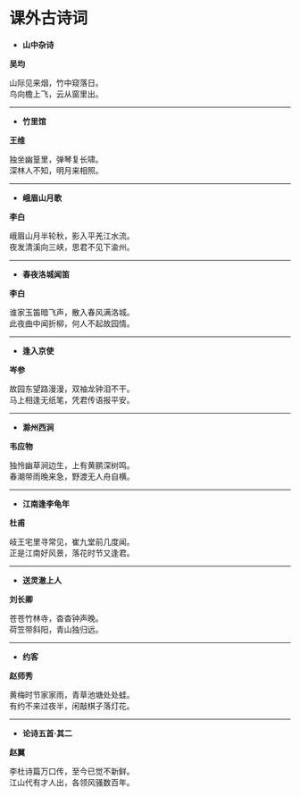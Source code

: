 # 课外古诗词

- **山中杂诗**

**吴均**

山际见来烟，竹中窥落日。  
鸟向檐上飞，云从窗里出。  

---

- **竹里馆**

**王维**

独坐幽篁里，弹琴复长啸。  
深林人不知，明月来相照。  

---

- **峨眉山月歌**

**李白**

峨眉山月半轮秋，影入平羌江水流。   
夜发清溪向三峡，思君不见下渝州。  

---

- **春夜洛城闻笛**

**李白**

谁家玉笛暗飞声，散入春风满洛城。   
此夜曲中闻折柳，何人不起故园情。  

---

- **逢入京使**

**岑参**

故园东望路漫漫，双袖龙钟泪不干。  
马上相逢无纸笔，凭君传语报平安。  

---

- **滁州西涧**

**韦应物**

独怜幽草涧边生，上有黄鹂深树鸣。  
春潮带雨晚来急，野渡无人舟自横。  

---

- **江南逢李龟年**

**杜甫**

岐王宅里寻常见，崔九堂前几度闻。   
正是江南好风景，落花时节又逢君。  

---

- **送灵澈上人**

**刘长卿**

苍苍竹林寺，杳杳钟声晚。  
荷笠带斜阳，青山独归远。  

---

- **约客**

**赵师秀**

黄梅时节家家雨，青草池塘处处蛙。  
有约不来过夜半，闲敲棋子落灯花。  

---

- **论诗五首·其二**

**赵翼**

李杜诗篇万口传，至今已觉不新鲜。  
江山代有才人出，各领风骚数百年。  
